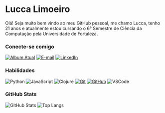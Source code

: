 # Lucca Limoeiro

Olá! Seja muito bem vindo ao meu GitHub pessoal, me chamo Lucca, tenho 21 anos e atualmente estou cursando o 6° Semestre de Ciência da Computação pela Universidade de Fortaleza.

### Conecte-se comigo

[![Album Atual](https://img.shields.io/badge/Atualmente_Escutando-000?style=for-the-badge&logo=spotify)](https://web.dio.me/users/SEUUSERNAME/)
[![E-mail](https://img.shields.io/badge/Email-000?style=for-the-badge&logo=gmail)](mailto:luccalimoeiro.ltr@gmail.com)
[![LinkedIn](https://img.shields.io/badge/-LinkedIn-000?style=for-the-badge&logo=linkedin&logoColor=30A3DC)](https://www.linkedin.com/in/lucca-limoeiro-13b30b231/)

### Habilidades

![Python](https://img.shields.io/badge/Python-000?style=for-the-badge&logo=python)
![JavaScript](https://img.shields.io/badge/JavaScript-000?style=for-the-badge&logo=javascript&logoColor=30A3DC)
![Clojure](https://img.shields.io/badge/Clojure-000?style=for-the-badge&logo=clojure)
[![Git](https://img.shields.io/badge/Git-000?style=for-the-badge&logo=git&logoColor=E94D5F)](https://git-scm.com/doc)
[![GitHub](https://img.shields.io/badge/GitHub-000?style=for-the-badge&logo=github&logoColor=30A3DC)](https://docs.github.com/)
![VSCode](https://img.shields.io/badge/VSCode-000?style=for-the-badge)

### GitHub Stats

![GitHub Stats](https://github-readme-stats.vercel.app/api?username=AlephLLTR&theme=transparent&bg_color=000&border_color=30A3DC&show_icons=true&icon_color=30A3DC&title_color=E94D5F&text_color=FFF&hide_title=true&hide=stars)
![Top Langs](https://github-readme-stats-git-masterrstaa-rickstaa.vercel.app/api/top-langs/?username=AlephLLTR&layout=compact&bg_color=000&border_color=30A3DC&title_color=E94D5F&text_color=FFF&hide_title=true)
